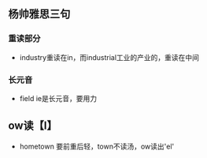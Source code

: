 ## 杨帅雅思三句
### 重读部分
- industry重读在in，而industrial工业的产业的，重读在中间
### 长元音
- field ie是长元音，要用力
## ow读【l】
- hometown 要前重后轻，town不读汤，ow读出'el'